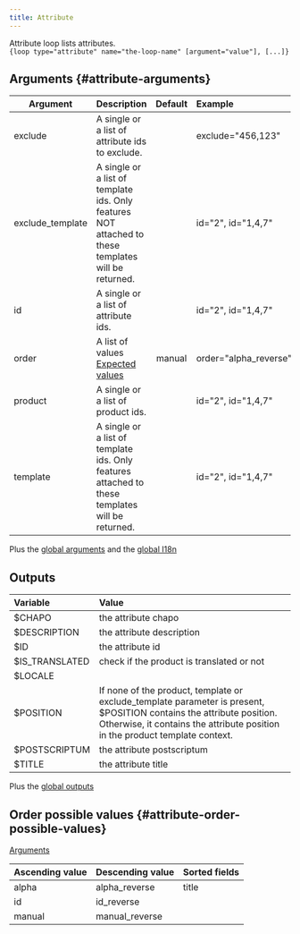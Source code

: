 ```yaml
---
title: Attribute
---
```


Attribute loop lists attributes.     
`{loop type="attribute" name="the-loop-name" [argument="value"], [...]}`

## Arguments {#attribute-arguments}

| Argument | Description | Default | Example |
| ------------- |:-------------| :-------------: | :-------------|
| exclude      | A single or a list of attribute ids to exclude. | | exclude="456,123" |
| exclude_template      | A single or a list of template ids. Only features NOT attached to these templates will be returned. | |  id="2", id="1,4,7" |
| id      | A single or a list of attribute ids. | |  id="2", id="1,4,7" |
| order       | A list of values <br/> [Expected values](#attribute-order-possible-values) | manual | order="alpha_reverse" |
| product   | A single or a list of product ids. | | id="2", id="1,4,7" |
| template   | A single or a list of template ids. Only features attached to these templates will be returned. | | id="2", id="1,4,7" |

Plus the [global arguments](./global_arguments) and the [global I18n](./global_arguments_I18n.md)

## Outputs

| Variable       | Value                                     |
| :------------  | :---------------------------------------- |
| $CHAPO	     | the attribute chapo                       |
| $DESCRIPTION	 | the attribute description                 |
| $ID	         | the attribute id                          |
| $IS_TRANSLATED | check if the product is translated or not |
| $LOCALE        |                                           |
| $POSITION	     | If none of the product, template or exclude_template parameter is present, $POSITION contains the attribute position. Otherwise, it contains the attribute position in the product template context.          |
| $POSTSCRIPTUM	 | the attribute postscriptum                |
| $TITLE         | the attribute title                       |

Plus the [global outputs](./global_outputs)

## Order possible values {#attribute-order-possible-values}
[Arguments](#attribute-arguments)

| Ascending value | Descending value  | Sorted fields |
|-----------------|-------------------|:--------------|
| alpha           | alpha_reverse     | title         |
| id              | id_reverse        |               |
| manual          | manual_reverse    |               |